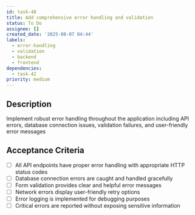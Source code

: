 ```yaml
---
id: task-48
title: Add comprehensive error handling and validation
status: To Do
assignee: []
created_date: '2025-08-07 04:44'
labels:
  - error-handling
  - validation
  - backend
  - frontend
dependencies:
  - task-42
priority: medium
---
```


## Description

Implement robust error handling throughout the application including API errors, database connection issues, validation failures, and user-friendly error messages

## Acceptance Criteria

- [ ] All API endpoints have proper error handling with appropriate HTTP status codes
- [ ] Database connection errors are caught and handled gracefully
- [ ] Form validation provides clear and helpful error messages
- [ ] Network errors display user-friendly retry options
- [ ] Error logging is implemented for debugging purposes
- [ ] Critical errors are reported without exposing sensitive information
